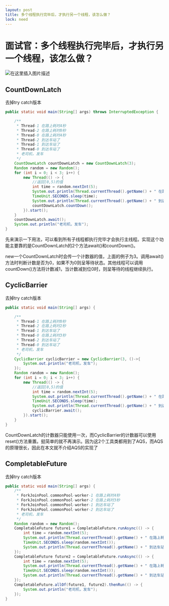 ```yaml
---
layout: post
title: 多个线程执行完毕后，才执行另一个线程，该怎么做？
lock: need
---
```


# 面试官：多个线程执行完毕后，才执行另一个线程，该怎么做？

![在这里插入图片描述](https://img-blog.csdnimg.cn/20200912172307481.jpg?)
## CountDownLatch
去掉try catch版本
```java
public static void main(String[] args) throws InterruptedException {

	/**
	 * Thread-1 在路上耗时4秒
	 * Thread-2 在路上耗时0秒
	 * Thread-0 在路上耗时4秒
	 * Thread-2 到达车站了
	 * Thread-1 到达车站了
	 * Thread-0 到达车站了
	 * 老司机，发车
	 */
	CountDownLatch countDownLatch = new CountDownLatch(3);
	Random random = new Random();
	for (int i = 0; i < 3; i++) {
		new Thread(() -> {
			//返回[0,5)的值
			int time = random.nextInt(5);
			System.out.println(Thread.currentThread().getName() + " 在路上耗时" + time + "秒");
			TimeUnit.SECONDS.sleep(time);
			System.out.println(Thread.currentThread().getName() + " 到达车站了");
			countDownLatch.countDown();
		}).start();
	}
	countDownLatch.await();
	System.out.println("老司机，发车");
}
```

先来演示一下用法，可以看到所有子线程都执行完毕才会执行主线程。实现这个功能主要靠的是CountDownLatch的2个方法await()和countDown()。

new一个CountDownLatch时会传一个计数器的值，上面的例子为3。调用await()方法时判断计数是否为0，如果不为0则呈等待状态。其他线程可以调用countDown()方法将计数减1，当计数减到位0时，则呈等待的线程继续执行。

## CyclicBarrier
去掉try catch版本

```java
public static void main(String[] args) {

	/**
	 * Thread-1 在路上耗时0秒
	 * Thread-2 在路上耗时2秒
	 * Thread-1 到达车站了
	 * Thread-0 在路上耗时3秒
	 * Thread-2 到达车站了
	 * Thread-0 到达车站了
	 * 老司机，发车
	 */
	CyclicBarrier cyclicBarrier = new CyclicBarrier(3, ()->{
		System.out.println("老司机，发车");
	});
	Random random = new Random();
	for (int i = 0; i < 3; i++) {
		new Thread(() -> {
			//返回[0,5)的值
			int time = random.nextInt(5);
			System.out.println(Thread.currentThread().getName() + " 在路上耗时" + time + "秒");
			TimeUnit.SECONDS.sleep(time);
			System.out.println(Thread.currentThread().getName() + " 到达车站了");
			cyclicBarrier.await();
		}).start();
	}
}
```
CountDownLatch的计数器只能使用一次，而CyclicBarrier的计数器可以使用reset()方法重置。挺简单的就不再演示。因为这2个工具类都用到了AQS，而AQS的原理很长，因此在本文就不介绍AQS的实现了

## CompletableFuture
去掉try catch版本

```java
public static void main(String[] args) {
    /**
     * ForkJoinPool.commonPool-worker-1 在路上耗时4秒
     * ForkJoinPool.commonPool-worker-2 在路上耗时3秒
     * ForkJoinPool.commonPool-worker-1 到达车站了
     * ForkJoinPool.commonPool-worker-2 到达车站了
     * 老司机，发车
     */
    Random random = new Random();
    CompletableFuture future1 = CompletableFuture.runAsync(() -> {
        int time = random.nextInt(5);
        System.out.println(Thread.currentThread().getName() + " 在路上耗时" + time + "秒");
        TimeUnit.SECONDS.sleep(random.nextInt());
        System.out.println(Thread.currentThread().getName() + " 到达车站了");
    });
    CompletableFuture future2 = CompletableFuture.runAsync(() -> {
        int time = random.nextInt(5);
        System.out.println(Thread.currentThread().getName() + " 在路上耗时" + time + "秒");
        TimeUnit.SECONDS.sleep(random.nextInt());
        System.out.println(Thread.currentThread().getName() + " 到达车站了");
    });
    CompletableFuture.allOf(future1, future2).thenRun(() -> {
        System.out.println("老司机，发车");
    });
}
```